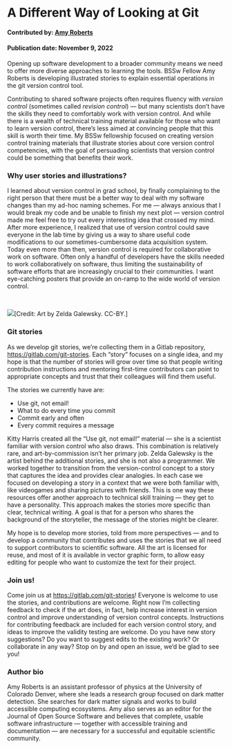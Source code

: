 # A Different Way of Looking at Git

#### Contributed by: [Amy Roberts](https://github.com/pibion)

#### Publication date: November 9, 2022

<!-- deck start -->
Opening up software development to a broader community means we need to offer more diverse approaches to learning the tools. BSSw Fellow Amy Roberts is developing illustrated stories to explain essential operations in the git version control tool.
<!-- deck end -->

Contributing to shared software projects often requires fluency with *version control* (sometimes called *revision control*) — but many scientists don’t have the skills they need to comfortably work with version control. And while there is a wealth of technical training material available for those who want to learn version control, there’s less aimed at convincing people that this skill is worth their time. My BSSw fellowship focused on creating version control training materials that illustrate stories about core version control competencies, with the goal of persuading scientists that version control could be something that benefits their work.

### Why user stories and illustrations?

I learned about version control in grad school, by finally complaining to the right person that there must be a better way to deal with my software changes than my ad-hoc naming schemes. For me — always anxious that I would break my code and be unable to finish my next plot — version control made me feel free to try out every interesting idea that crossed my mind. After more experience, I realized that use of version control could save everyone in the lab time by giving us a way to share useful code modifications to our sometimes-cumbersome data acquisition system. Today even more than then, version control is required for collaborative work on software. Often only a handful of developers have the skills needed to work collaboratively on software, thus limiting the sustainability of software efforts that are increasingly crucial to their communities. I want eye-catching posters that provide an on-ramp to the wide world of version control.

<br>

<img src='../../images/VersionControl_SomeMomentsAreWorthKeeping_Web.jpg' class='page lightbox' />[Credit: Art by Zelda Galewsky. CC-BY.]

### Git stories

As we develop git stories, we’re collecting them in a Gitlab repository, <https://gitlab.com/git-stories>. Each “story” focuses on a single idea, and my hope is that the number of stories will grow over time so that people writing contribution instructions and mentoring first-time contributors can point to appropriate concepts and trust that their colleagues will find them useful.

The stories we currently have are:

- Use git, not email!
- What to do every time you commit
- Commit early and often
- Every commit requires a message

Kitty Harris created all the “Use git, not email!” material — she is a scientist familiar with version control who also draws. This combination is relatively rare, and art-by-commission isn’t her primary job. Zelda Galewsky is the artist behind the additional stories, and she is not also a programmer. We worked together to transition from the version-control concept to a story that captures the idea and provides clear analogies. In each case we focused on developing a story in a context that we were both familiar with, like videogames and sharing pictures with friends. This is one way these resources offer another approach to technical skill training — they get to have a personality. This approach makes the stories more specific than clear, technical writing. A goal is that for a person who shares the background of the storyteller, the message of the stories might be clearer.

My hope is to develop more stories, told from more perspectives — and to develop a community that contributes and uses the stories that we all need to support contributors to scientific software. All the art is licensed for reuse, and most of it is available in vector graphic form, to allow easy editing for people who want to customize the text for their project.

### Join us!

Come join us at <https://gitlab.com/git-stories>! Everyone is welcome to use the stories, and contributions are welcome. Right now I’m collecting feedback to check if the art does, in fact, help increase interest in version control and improve understanding of version control concepts. Instructions for contributing feedback are included for each version control story, and ideas to improve the validity testing are welcome. Do you have new story suggestions? Do you want to suggest edits to the existing work? Or collaborate in any way? Stop on by and open an issue, we’d be glad to see you!

### Author bio

Amy Roberts is an assistant professor of physics at the University of Colorado Denver, where she leads a research group focused on dark matter detection. She searches for dark matter signals and works to build accessible computing ecosystems. Amy also serves as an editor for the Journal of Open Source Software and believes that complete, usable software infrastructure — together with accessible training and documentation — are necessary for a successful and equitable scientific community.
<!---
Publish: yes
Track: experience
Pinned: no
Topics: online learning, revision control
--->
